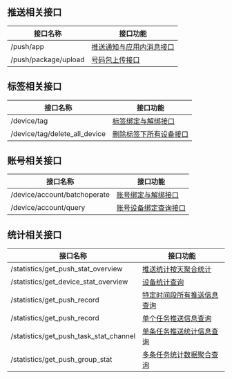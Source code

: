 

## 推送相关接口


| 接口名称       |    接口功能       |
| ------------- | -------------    |
| /push/app         | [推送通知与应用内消息接口](https://intl.cloud.tencent.com/document/product/1024/33764) |
| /push/package/upload         | [号码包上传接口](https://intl.cloud.tencent.com/document/product/1024/33765) |

## 标签相关接口

| 接口名称       |    接口功能       |
| ------------- | -------------    |
| /device/tag        | [标签绑定与解绑接口](https://intl.cloud.tencent.com/document/product/1024/33766) |
| /device/tag/delete_all_device       | [删除标签下所有设备接口](https://intl.cloud.tencent.com/document/product/1024/33767) |

## 账号相关接口

| 接口名称       |    接口功能       |
| ------------- | -------------    |
| /device/account/batchoperate        | [账号绑定与解绑接口](https://intl.cloud.tencent.com/document/product/1024/33768) |
| /device/account/query      | [账号设备绑定查询接口](https://intl.cloud.tencent.com/document/product/1024/33769) |



## 统计相关接口

| 接口名称       |    接口功能       |
| ------------- | -------------    |
|/statistics/get_push_stat_overview       | [推送统计按天聚合统计](https://intl.cloud.tencent.com/document/product/1024/33770) |
|/statistics/get_device_stat_overview      | [设备统计查询](https://intl.cloud.tencent.com/document/product/1024/33771) |
| /statistics/get_push_record   | [特定时间段所有推送信息查询](https://intl.cloud.tencent.com/document/product/1024/33772) |
| /statistics/get_push_record   | [单个任务推送信息查询](https://intl.cloud.tencent.com/document/product/1024/33773) |
| /statistics/get_push_task_stat_channel   | [单条任务推送统计信息查询](https://intl.cloud.tencent.com/document/product/1024/33774) |
| /statistics/get_push_group_stat    | [多条任务统计数据聚合查询](https://intl.cloud.tencent.com/document/product/1024/33775) |






